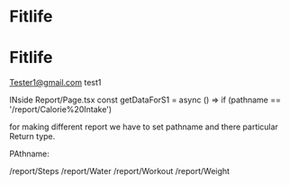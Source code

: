 # Fitlife

# Fitlife

Tester1@gmail.com
test1

INside Report/Page.tsx
const getDataForS1 = async () =>
if (pathname == '/report/Calorie%20Intake')

for making different report we have to set pathname and there particular Return type.

PAthname:

/report/Steps
/report/Water
/report/Workout
/report/Weight

